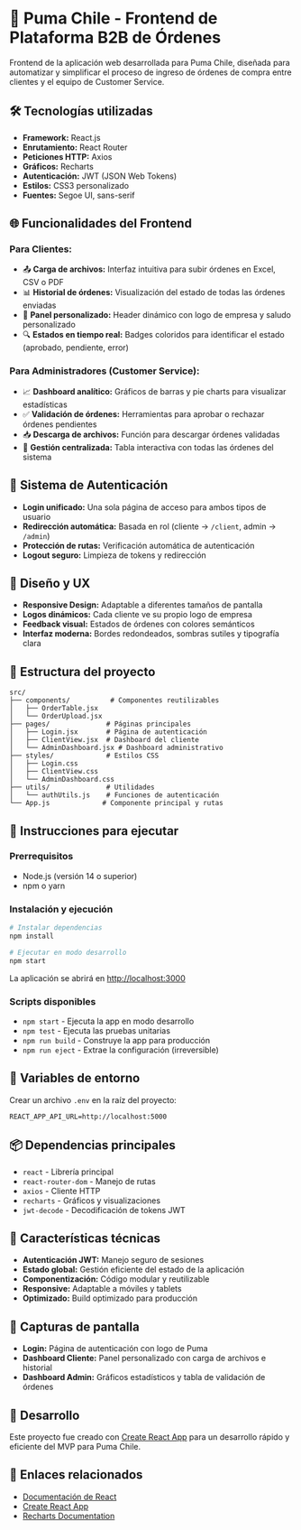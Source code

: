 # 🐾 Puma Chile - Frontend de Plataforma B2B de Órdenes

Frontend de la aplicación web desarrollada para Puma Chile, diseñada para automatizar y simplificar el proceso de ingreso de órdenes de compra entre clientes y el equipo de Customer Service.

## 🛠 Tecnologías utilizadas

- **Framework:** React.js
- **Enrutamiento:** React Router
- **Peticiones HTTP:** Axios
- **Gráficos:** Recharts
- **Autenticación:** JWT (JSON Web Tokens)
- **Estilos:** CSS3 personalizado
- **Fuentes:** Segoe UI, sans-serif

## 🌐 Funcionalidades del Frontend

### Para Clientes:
- 📤 **Carga de archivos:** Interfaz intuitiva para subir órdenes en Excel, CSV o PDF
- 📊 **Historial de órdenes:** Visualización del estado de todas las órdenes enviadas
- 👤 **Panel personalizado:** Header dinámico con logo de empresa y saludo personalizado
- 🔍 **Estados en tiempo real:** Badges coloridos para identificar el estado (aprobado, pendiente, error)

### Para Administradores (Customer Service):
- 📈 **Dashboard analítico:** Gráficos de barras y pie charts para visualizar estadísticas
- ✅ **Validación de órdenes:** Herramientas para aprobar o rechazar órdenes pendientes
- 📥 **Descarga de archivos:** Función para descargar órdenes validadas
- 🎯 **Gestión centralizada:** Tabla interactiva con todas las órdenes del sistema

## 🔐 Sistema de Autenticación

- **Login unificado:** Una sola página de acceso para ambos tipos de usuario
- **Redirección automática:** Basada en rol (cliente → `/client`, admin → `/admin`)
- **Protección de rutas:** Verificación automática de autenticación
- **Logout seguro:** Limpieza de tokens y redirección

## 🎨 Diseño y UX

- **Responsive Design:** Adaptable a diferentes tamaños de pantalla
- **Logos dinámicos:** Cada cliente ve su propio logo de empresa
- **Feedback visual:** Estados de órdenes con colores semánticos
- **Interfaz moderna:** Bordes redondeados, sombras sutiles y tipografía clara

## 📁 Estructura del proyecto

```
src/
├── components/          # Componentes reutilizables
│   ├── OrderTable.jsx
│   └── OrderUpload.jsx
├── pages/              # Páginas principales
│   ├── Login.jsx       # Página de autenticación
│   ├── ClientView.jsx  # Dashboard del cliente
│   └── AdminDashboard.jsx # Dashboard administrativo
├── styles/             # Estilos CSS
│   ├── Login.css
│   ├── ClientView.css
│   └── AdminDashboard.css
├── utils/              # Utilidades
│   └── authUtils.js    # Funciones de autenticación
└── App.js             # Componente principal y rutas
```

## 🚀 Instrucciones para ejecutar

### Prerrequisitos
- Node.js (versión 14 o superior)
- npm o yarn

### Instalación y ejecución

```bash
# Instalar dependencias
npm install

# Ejecutar en modo desarrollo
npm start
```

La aplicación se abrirá en [http://localhost:3000](http://localhost:3000)

### Scripts disponibles

- `npm start` - Ejecuta la app en modo desarrollo
- `npm test` - Ejecuta las pruebas unitarias
- `npm run build` - Construye la app para producción
- `npm run eject` - Extrae la configuración (irreversible)

## 🔧 Variables de entorno

Crear un archivo `.env` en la raíz del proyecto:

```env
REACT_APP_API_URL=http://localhost:5000
```

## 📦 Dependencias principales

- `react` - Librería principal
- `react-router-dom` - Manejo de rutas
- `axios` - Cliente HTTP
- `recharts` - Gráficos y visualizaciones
- `jwt-decode` - Decodificación de tokens JWT

## 🎯 Características técnicas

- **Autenticación JWT:** Manejo seguro de sesiones
- **Estado global:** Gestión eficiente del estado de la aplicación
- **Componentización:** Código modular y reutilizable
- **Responsive:** Adaptable a móviles y tablets
- **Optimizado:** Build optimizado para producción

## 📸 Capturas de pantalla

- **Login:** Página de autenticación con logo de Puma
- **Dashboard Cliente:** Panel personalizado con carga de archivos e historial
- **Dashboard Admin:** Gráficos estadísticos y tabla de validación de órdenes

## 🤝 Desarrollo

Este proyecto fue creado con [Create React App](https://github.com/facebook/create-react-app) para un desarrollo rápido y eficiente del MVP para Puma Chile.

## 🔗 Enlaces relacionados

- [Documentación de React](https://reactjs.org/)
- [Create React App](https://github.com/facebook/create-react-app)
- [Recharts Documentation](https://recharts.org/)
